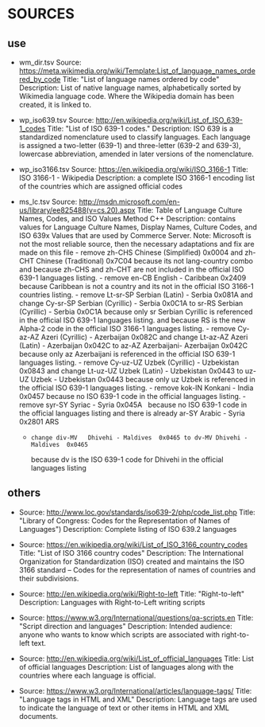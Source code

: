# SOURCES


## use

 - wm_dir.tsv
   Source: https://meta.wikimedia.org/wiki/Template:List_of_language_names_ordered_by_code
   Title: "List of language names ordered by code"
   Description: List of native language names, alphabetically sorted by Wikimedia language code. Where the Wikipedia domain has been created, it is linked to. 


 - wp_iso639.tsv
   Source: http://en.wikipedia.org/wiki/List_of_ISO_639-1_codes
   Title: "List of ISO 639-1 codes."
   Description: ISO 639 is a standardized nomenclature used to classify languages. Each language is assigned a two-letter (639-1) and three-letter (639-2 and 639-3), lowercase abbreviation, amended in later versions of the nomenclature.

 - wp_iso3166.tsv
   Source: https://en.wikipedia.org/wiki/ISO_3166-1
   Title: ISO 3166-1 - Wikipedia
   Description: a complete ISO 3166-1 encoding list of the countries which are assigned official codes

 - ms_lc.tsv
   Source: http://msdn.microsoft.com/en-us/library/ee825488(v=cs.20).aspx
   Title: Table of Language Culture Names, Codes, and ISO Values Method C++
   Description: contains values for Language Culture Names, Display Names, Culture Codes, and ISO 639x Values that are used by Commerce Server.
	Note: Microsoft is not the most reliable source, then the necessary adaptations and fix are made on this file
		- remove zh-CHS Chinese (Simplified) 0x0004 and zh-CHT Chinese (Traditional) 0x7C04
		  because its not lang-country combo and because zh-CHS and zh-CHT are not included in the official ISO 639-1 languages listing.
		- remove en-CB English - Caribbean 0x2409 
		  because Caribbean is not a country and its not in the official ISO 3166-1 countries listing.
		- remove Lt-sr-SP Serbian (Latin) - Serbia 0x081A
			and change Cy-sr-SP Serbian (Cyrillic) - Serbia 0x0C1A to sr-RS Serbian (Cyrillic) - Serbia 0x0C1A
			because only sr  Serbian Cyrillic is referenced in the official ISO 639-1 languages listing.
			and because RS is the new Alpha-2 code in the official ISO 3166-1 languages listing.
		- remove Cy-az-AZ	Azeri (Cyrillic) - Azerbaijan	0x082C
			and change Lt-az-AZ Azeri (Latin) - Azerbaijan	0x042C to az-AZ Azerbaijani- Azerbaijan	0x042C	
			because only az Azerbaijani is referenced in the official ISO 639-1 languages listing.
		- remove Cy-uz-UZ	Uzbek (Cyrillic) - Uzbekistan	0x0843
			and change Lt-uz-UZ	Uzbek (Latin) - Uzbekistan	0x0443 to uz-UZ Uzbek - Uzbekistan	0x0443
			because only uz Uzbek  is referenced in the official ISO 639-1 languages listing.
		- remove kok-IN	Konkani - India	0x0457
			because no ISO 639-1 code in the official languages listing.
		- remove syr-SY	Syriac - Syria	0x045A	 
			because no ISO 639-1 code in the official languages listing and there is already ar-SY Arabic - Syria	0x2801 ARS 
      - 	change div-MV	Dhivehi - Maldives	0x0465 to dv-MV	Dhivehi - Maldives	0x0465
		   because dv is the ISO 639-1 code for Dhivehi in the official languages listing



## others

 - Source: http://www.loc.gov/standards/iso639-2/php/code_list.php
   Title: "Library of Congress: Codes for the Representation of Names of Languages")
   Description: Complete listing of ISO 639.2 languages

 - Source: https://en.wikipedia.org/wiki/List_of_ISO_3166_country_codes
   Title: "List of ISO 3166 country codes"
   Description: The International Organization for Standardization (ISO) created and maintains the ISO 3166 standard – Codes for the representation of names of countries and their subdivisions.

 - Source: http://en.wikipedia.org/wiki/Right-to-left
   Title: "Right-to-left"
   Description: Languages with Right-to-Left writing scripts

 - Source: https://www.w3.org/International/questions/qa-scripts.en
   Title: "Script direction and languages"
   Description: Intended audience: anyone who wants to know which scripts are associated with right-to-left text. 

 - Source: http://en.wikipedia.org/wiki/List_of_official_languages
   Title: List of official languages
   Description: List of languages along with the countries where each language is official.

 - Source: https://www.w3.org/International/articles/language-tags/
   Title: "Language tags in HTML and XML"
   Description: Language tags are used to indicate the language of text or other items in HTML and XML documents.

